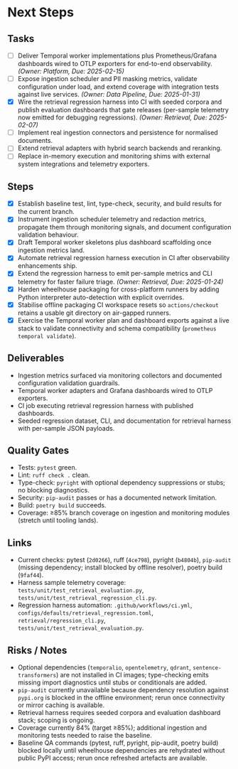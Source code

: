 # Next Steps

## Tasks

- [ ] Deliver Temporal worker implementations plus Prometheus/Grafana
      dashboards wired to OTLP exporters for end-to-end observability. _(Owner:
      Platform, Due: 2025-02-15)_
- [ ] Expose ingestion scheduler and PII masking metrics, validate
      configuration under load, and extend coverage with integration tests
      against live services. _(Owner: Data Pipeline, Due: 2025-01-31)_
- [x] Wire the retrieval regression harness into CI with seeded corpora and
      publish evaluation dashboards that gate releases (per-sample telemetry now
      emitted for debugging regressions). _(Owner: Retrieval, Due: 2025-02-07)_
- [ ] Implement real ingestion connectors and persistence for normalised
      documents.
- [ ] Extend retrieval adapters with hybrid search backends and reranking.
- [ ] Replace in-memory execution and monitoring shims with external system
      integrations and telemetry exporters.

## Steps

- [x] Establish baseline test, lint, type-check, security, and build results
      for the current branch.
- [x] Instrument ingestion scheduler telemetry and redaction metrics,
      propagate them through monitoring signals, and document configuration
      validation behaviour.
- [x] Draft Temporal worker skeletons plus dashboard scaffolding once
      ingestion metrics land.
- [x] Automate retrieval regression harness execution in CI after
      observability enhancements ship.
- [x] Extend the regression harness to emit per-sample metrics and CLI
      telemetry for faster failure triage. _(Owner: Retrieval, Due: 2025-01-24)_
- [x] Harden wheelhouse packaging for cross-platform runners by adding Python
      interpreter auto-detection with explicit overrides.
- [x] Stabilise offline packaging CI workspace resets so `actions/checkout`
      retains a usable git directory on air-gapped runners.
- [x] Exercise the Temporal worker plan and dashboard exports against a live
      stack to validate connectivity and schema compatibility (`prometheus temporal
validate`).

## Deliverables

- Ingestion metrics surfaced via monitoring collectors and documented
  configuration validation guardrails.
- Temporal worker adapters and Grafana dashboards wired to OTLP exporters.
- CI job executing retrieval regression harness with published dashboards.
- Seeded regression dataset, CLI, and documentation for retrieval harness with
  per-sample JSON payloads.

## Quality Gates

- Tests: `pytest` green.
- Lint: `ruff check .` clean.
- Type-check: `pyright` with optional dependency suppressions or stubs; no
  blocking diagnostics.
- Security: `pip-audit` passes or has a documented network limitation.
- Build: `poetry build` succeeds.
- Coverage: ≥85% branch coverage on ingestion and monitoring modules (stretch
  until tooling lands).

## Links

- Current checks: pytest (`2d0266`), ruff (`4ce798`), pyright (`b4804b`),
  `pip-audit` (missing dependency; install blocked by offline resolver),
  poetry build (`9faf44`).
- Harness sample telemetry coverage: `tests/unit/test_retrieval_evaluation.py`,
  `tests/unit/test_retrieval_regression_cli.py`.
- Regression harness automation: `.github/workflows/ci.yml`,
  `configs/defaults/retrieval_regression.toml`,
  `retrieval/regression_cli.py`, `tests/unit/test_retrieval_evaluation.py`.

## Risks / Notes

- Optional dependencies (`temporalio`, `opentelemetry`, `qdrant`,
  `sentence-transformers`) are not installed in CI images; type-checking
  emits missing import diagnostics until stubs or conditionals are added.
- `pip-audit` currently unavailable because dependency resolution against
  `pypi.org` is blocked in the offline environment; rerun once connectivity or
  mirror caching is available.
- Retrieval harness requires seeded corpora and evaluation dashboard stack;
  scoping is ongoing.
- Coverage currently 84% (target ≥85%); additional ingestion and monitoring
  tests needed to raise the baseline.
- Baseline QA commands (pytest, ruff, pyright, pip-audit, poetry build) blocked
  locally until wheelhouse dependencies are rehydrated without public PyPI
  access; rerun once refreshed artefacts are available.
